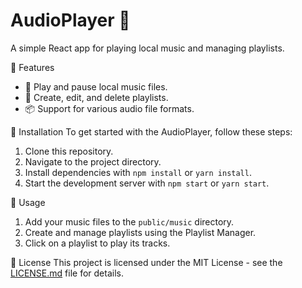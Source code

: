 # AudioPlayer 🎵

A simple React app for playing local music and managing playlists.

🎉 Features
- 🎵 Play and pause local music files.
- 📂 Create, edit, and delete playlists.
- 📦 Support for various audio file formats.

🚀 Installation
To get started with the AudioPlayer, follow these steps:
1. Clone this repository.
2. Navigate to the project directory.
3. Install dependencies with `npm install` or `yarn install`.
4. Start the development server with `npm start` or `yarn start`.

📝 Usage
1. Add your music files to the `public/music` directory.
2. Create and manage playlists using the Playlist Manager.
3. Click on a playlist to play its tracks.

📄 License
This project is licensed under the MIT License - see the [LICENSE.md](LICENSE.md) file for details.